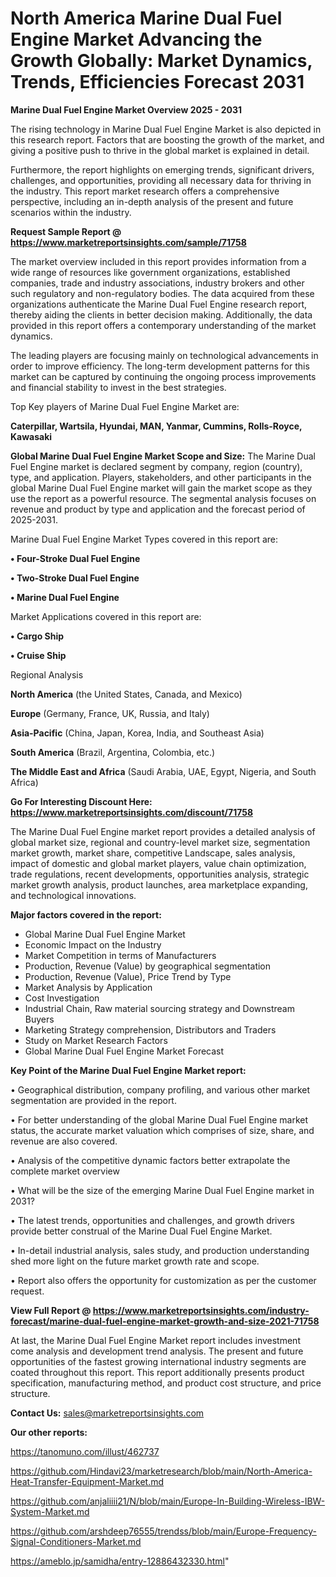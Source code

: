 # North America Marine Dual Fuel Engine Market Advancing the Growth Globally: Market Dynamics, Trends, Efficiencies Forecast 2031

<Strong> Marine Dual Fuel Engine Market Overview 2025 - 2031</strong>

The rising technology in Marine Dual Fuel Engine Market is also depicted in this research report. Factors that are boosting the growth of the market, and giving a positive push to thrive in the global market is explained in detail.

Furthermore, the report highlights on emerging trends, significant drivers, challenges, and opportunities, providing all necessary data for thriving in the industry. This report market research offers a comprehensive perspective, including an in-depth analysis of the present and future scenarios within the industry.

<strong>Request Sample Report @ <a href=https://www.marketreportsinsights.com/sample/71758>https://www.marketreportsinsights.com/sample/71758</a></strong>

The market overview included in this report provides information from a wide range of resources like government organizations, established companies, trade and industry associations, industry brokers and other such regulatory and non-regulatory bodies. The data acquired from these organizations authenticate the Marine Dual Fuel Engine research report, thereby aiding the clients in better decision making. Additionally, the data provided in this report offers a contemporary understanding of the market dynamics.

The leading players are focusing mainly on technological advancements in order to improve efficiency. The long-term development patterns for this market can be captured by continuing the ongoing process improvements and financial stability to invest in the best strategies.

Top Key players of Marine Dual Fuel Engine Market are:

<strong>Caterpillar, Wartsila, Hyundai, MAN, Yanmar, Cummins, Rolls-Royce, Kawasaki</strong>

<strong><b>Global Marine Dual Fuel Engine Market Scope and Size:</b></strong>
The Marine Dual Fuel Engine market is declared segment by company, region (country), type, and application. Players, stakeholders, and other participants in the global Marine Dual Fuel Engine market will gain the market scope as they use the report as a powerful resource. The segmental analysis focuses on revenue and product by type and application and the forecast period of 2025-2031.

Marine Dual Fuel Engine Market Types covered in this report are:

<strong>• Four-Stroke Dual Fuel Engine

• Two-Stroke Dual Fuel Engine

• Marine Dual Fuel Engine</strong>

Market Applications covered in this report are:

<strong>• Cargo Ship

• Cruise Ship</strong> 

Regional Analysis

<strong>North America</strong> (the United States, Canada, and Mexico)

<strong>Europe</strong> (Germany, France, UK, Russia, and Italy)

<strong>Asia-Pacific</strong> (China, Japan, Korea, India, and Southeast Asia)

<strong>South America</strong> (Brazil, Argentina, Colombia, etc.)

<strong>The Middle East and Africa</strong> (Saudi Arabia, UAE, Egypt, Nigeria, and South Africa)

<strong>Go For Interesting Discount Here: <a href=https://www.marketreportsinsights.com/discount/71758>https://www.marketreportsinsights.com/discount/71758</a></strong>

The Marine Dual Fuel Engine market report provides a detailed analysis of global market size, regional and country-level market size, segmentation market growth, market share, competitive Landscape, sales analysis, impact of domestic and global market players, value chain optimization, trade regulations, recent developments, opportunities analysis, strategic market growth analysis, product launches, area marketplace expanding, and technological innovations.

<strong><b>Major factors covered in the report:</b></strong>
<ul>
  <li>Global Marine Dual Fuel Engine Market </li>
  <li>Economic Impact on the Industry</li>
  <li>Market Competition in terms of Manufacturers</li>
  <li>Production, Revenue (Value) by geographical segmentation</li>
  <li>Production, Revenue (Value), Price Trend by Type</li>
  <li>Market Analysis by Application</li>
  <li>Cost Investigation</li>
  <li>Industrial Chain, Raw material sourcing strategy and Downstream Buyers</li>
  <li>Marketing Strategy comprehension, Distributors and Traders</li>
  <li>Study on Market Research Factors</li>
  <li>Global Marine Dual Fuel Engine Market Forecast</li>
</ul>

<strong><b>Key Point of the Marine Dual Fuel Engine Market report:</b></strong>

• Geographical distribution, company profiling, and various other market segmentation are provided in the report.

• For better understanding of the global Marine Dual Fuel Engine market status, the accurate market valuation which comprises of size, share, and revenue are also covered.

• Analysis of the competitive dynamic factors better extrapolate the complete market overview

• What will be the size of the emerging Marine Dual Fuel Engine market in 2031?

• The latest trends, opportunities and challenges, and growth drivers provide better construal of the Marine Dual Fuel Engine Market.

• In-detail industrial analysis, sales study, and production understanding shed more light on the future market growth rate and scope.

• Report also offers the opportunity for customization as per the customer request.

<strong><b>View Full Report @ <a href=https://www.marketreportsinsights.com/industry-forecast/marine-dual-fuel-engine-market-growth-and-size-2021-71758>https://www.marketreportsinsights.com/industry-forecast/marine-dual-fuel-engine-market-growth-and-size-2021-71758</a></b></strong>


At last, the Marine Dual Fuel Engine Market report includes investment come analysis and development trend analysis. The present and future opportunities of the fastest growing international industry segments are coated throughout this report. This report additionally presents product specification, manufacturing method, and product cost structure, and price structure.

<strong>Contact Us:</strong>
sales@marketreportsinsights.com

<strong>Our other reports:</strong>

<a href=https://tanomuno.com/illust/462737>https://tanomuno.com/illust/462737</a>

<a href=https://github.com/Hindavi23/marketresearch/blob/main/North-America-Heat-Transfer-Equipment-Market.md>https://github.com/Hindavi23/marketresearch/blob/main/North-America-Heat-Transfer-Equipment-Market.md</a>

<a href=https://github.com/anjaliiii21/N/blob/main/Europe-In-Building-Wireless-IBW-System-Market.md>https://github.com/anjaliiii21/N/blob/main/Europe-In-Building-Wireless-IBW-System-Market.md</a>

<a href=https://github.com/arshdeep76555/trendss/blob/main/Europe-Frequency-Signal-Conditioners-Market.md>https://github.com/arshdeep76555/trendss/blob/main/Europe-Frequency-Signal-Conditioners-Market.md</a>

<a href=https://ameblo.jp/samidha/entry-12886432330.html>https://ameblo.jp/samidha/entry-12886432330.html</a>"

